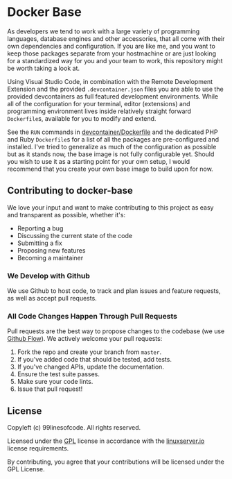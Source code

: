 # Docker Base

As developers we tend to work with a large variety of programming languages, database engines and other accessories, that all come with their own dependencies and configuration. If you are like me, and you want to keep those packages separate from your hostmachine or are just looking for a standardized way for you and your team to work, this repository might be worth taking a look at.

Using Visual Studio Code, in combination with the Remote Development Extension and the provided `.devcontainer.json` files you are able to use the provided devcontainers as full featured development environments. While all of the configuration for your terminal, editor (extensions) and programming environment lives inside relatively straight forward `Dockerfile`s, available for you to modify and extend.

See the `RUN` commands in [devcontainer/Dockerfile](./devcontainer/Dockerfile) and the dedicated PHP and Ruby `Dockerfile`s for a list of all the packages are pre-configured and installed. I've tried to generalize as much of the configuration as possible but as it stands now, the base image is not fully configurable yet. Should you wish to use it as a starting point for your own setup, I would recommend that you create your own base image to build upon for now.

## Contributing to docker-base

We love your input and want to make contributing to this project as easy and transparent as possible, whether it's:

- Reporting a bug
- Discussing the current state of the code
- Submitting a fix
- Proposing new features
- Becoming a maintainer

### We Develop with Github

We use Github to host code, to track and plan issues and feature requests, as well as accept pull requests.

### All Code Changes Happen Through Pull Requests

Pull requests are the best way to propose changes to the codebase (we use [Github Flow](https://docs.github.com/en/get-started/quickstart/github-flow)). We actively welcome your pull requests:

1. Fork the repo and create your branch from `master`.
2. If you've added code that should be tested, add tests.
3. If you've changed APIs, update the documentation.
4. Ensure the test suite passes.
5. Make sure your code lints.
6. Issue that pull request!

## License

Copyleft (c) 99linesofcode. All rights reserved.

Licensed under the [GPL](LICENSE) license in accordance with the [linuxserver.io](https://linuxserver.io) license requirements.

By contributing, you agree that your contributions will be licensed under the GPL License.
